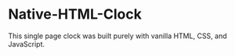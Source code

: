 # Native-HTML-Clock
This single page clock was built purely with vanilla HTML, CSS, and JavaScript.
